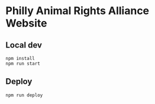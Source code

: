 # Philly Animal Rights Alliance Website

## Local dev

    npm install
    npm run start

## Deploy

    npm run deploy

